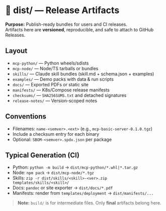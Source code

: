 # 🚚 dist/ — Release Artifacts

**Purpose:** Publish-ready bundles for users and CI releases.  
Artifacts here are **versioned**, reproducible, and safe to attach to GitHub Releases.

## Layout
- `mcp-python/` — Python wheels/sdists
- `mcp-node/` — Node/TS tarballs or bundles
- `skills/` — Claude skill bundles (skill.md + schema.json + examples)
- `examples/` — Demo packs with data & run scripts
- `docs/` — Exported PDFs or static site
- `manifests/` — K8s/Compose release manifests
- `checksums/` — `SHA256SUMS.txt` and detached signatures
- `release-notes/` — Version-scoped notes

## Conventions
- Filenames: `name-<semver>.<ext>` (e.g., `mcp-basic-server-0.1.0.tgz`)
- Include a checksum entry for each binary
- Optional: `SBOM-<semver>.spdx.json` per package

## Typical Generation (CI)
- Python: `python -m build` → `dist/mcp-python/*.whl|*.tar.gz`
- Node:   `npm pack` → `dist/mcp-node/*.tgz`
- Skills: `zip -r dist/skills/<skill>-<ver>.zip templates/skills/<skill>/`
- Docs:   `pandoc` or site exporter → `dist/docs/*.pdf`
- Manifests: render from `templates/deployment` → `dist/manifests/...`

> **Note:** `build/` is for intermediate files. Only **final** artifacts belong here.

